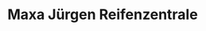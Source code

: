 ---
title: "Maxa Jürgen Reifenzentrale"
url: /reichenschwand/maxa-juergen-reifenzentrale/
shop: Reifen
---